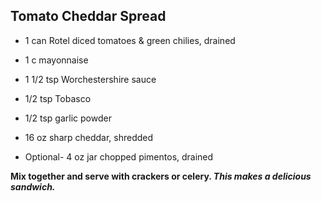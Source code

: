 ## Tomato Cheddar Spread





- 1 can Rotel diced tomatoes & green chilies, drained
- 1 c mayonnaise
- 1 1/2 tsp Worchestershire sauce
- 1/2 tsp Tobasco
- 1/2 tsp garlic powder
- 16 oz sharp cheddar, shredded

- Optional- 4 oz jar chopped pimentos, drained



**Mix together and serve with crackers or celery. *This makes a delicious sandwich.***

